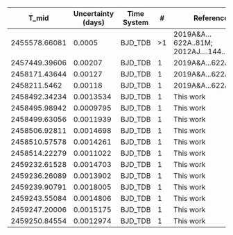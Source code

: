 |T_mid        |Uncertainty (days)|Time System|#  |Reference           |
|-------------|------------------|-----------|---|--------------------|
|2455578.66081|0.0005            |BJD_TDB    |>1 |2019A&A…622A..81M; 2012AJ….144...19B|
|2457449.39606|0.00207           |BJD_TDB    |1  |2019A&A...622A..81M |
|2458171.43644|0.00127           |BJD_TDB    |1  |2019A&A...622A..81M |
|2458211.5462 |0.00118           |BJD_TDB    |1  |2019A&A...622A..81M |
|2458492.34234|0.0013534         |BJD_TDB    |1  |This work           |
|2458495.98942|0.0009795         |BJD_TDB    |1  |This work           |
|2458499.63056|0.0011939         |BJD_TDB    |1  |This work           |
|2458506.92811|0.0014698         |BJD_TDB    |1  |This work           |
|2458510.57578|0.0014261         |BJD_TDB    |1  |This work           |
|2458514.22279|0.0011022         |BJD_TDB    |1  |This work           |
|2459232.61528|0.0014703         |BJD_TDB    |1  |This work           |
|2459236.26089|0.0013902         |BJD_TDB    |1  |This work           |
|2459239.90791|0.0018005         |BJD_TDB    |1  |This work           |
|2459243.55084|0.0014806         |BJD_TDB    |1  |This work           |
|2459247.20006|0.0015175         |BJD_TDB    |1  |This work           |
|2459250.84554|0.0012974         |BJD_TDB    |1  |This work           |

